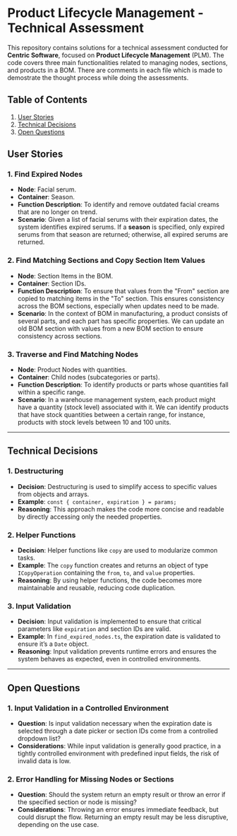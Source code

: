 # Product Lifecycle Management - Technical Assessment

This repository contains solutions for a technical assessment conducted for **Centric Software**, focused on **Product Lifecycle Management** (PLM). The code covers three main functionalities related to managing nodes, sections, and products in a BOM.
There are comments in each file which is made to demostrate the thought process while doing the assessments.

## Table of Contents
1. [User Stories](#user-stories)
2. [Technical Decisions](#technical-decisions)
3. [Open Questions](#open-questions)

## User Stories

### 1. **Find Expired Nodes**
- **Node**: Facial serum.
- **Container**: Season.
- **Function Description**: To identify and remove outdated facial creams that are no longer on trend.
- **Scenario**: Given a list of facial serums with their expiration dates, the system identifies expired serums. If a **season** is specified, only expired serums from that season are returned; otherwise, all expired serums are returned.

### 2. **Find Matching Sections and Copy Section Item Values**
- **Node**: Section Items in the BOM.
- **Container**: Section IDs.
- **Function Description**: To ensure that values from the "From" section are copied to matching items in the "To" section. This ensures consistency across the BOM sections, especially when updates need to be made.
- **Scenario**: In the context of BOM in manufacturing, a product consists of several parts, and each part has specific properties. We can update an old BOM section with values from a new BOM section to ensure consistency across sections.

### 3. **Traverse and Find Matching Nodes**
- **Node**: Product Nodes with quantities.
- **Container**: Child nodes (subcategories or parts).
- **Function Description**: To identify products or parts whose quantities fall within a specific range. 
- **Scenario**: In a warehouse management system, each product might have a quantity (stock level) associated with it. We can identify products that have stock quantities between a certain range, for instance, products with stock levels between 10 and 100 units.

---

## Technical Decisions

### 1. **Destructuring**
- **Decision**: Destructuring is used to simplify access to specific values from objects and arrays.
- **Example**: `const { container, expiration } = params;`
- **Reasoning**: This approach makes the code more concise and readable by directly accessing only the needed properties.

### 2. **Helper Functions**
- **Decision**: Helper functions like `copy` are used to modularize common tasks.
- **Example**: The `copy` function creates and returns an object of type `ICopyOperation` containing the `from`, `to`, and `value` properties.
- **Reasoning**: By using helper functions, the code becomes more maintainable and reusable, reducing code duplication.

### 3. **Input Validation**
- **Decision**: Input validation is implemented to ensure that critical parameters like `expiration` and section IDs are valid.
- **Example**: In `find_expired_nodes.ts`, the expiration date is validated to ensure it’s a `Date` object.
- **Reasoning**: Input validation prevents runtime errors and ensures the system behaves as expected, even in controlled environments.

---

## Open Questions

### 1. **Input Validation in a Controlled Environment**
- **Question**: Is input validation necessary when the expiration date is selected through a date picker or section IDs come from a controlled dropdown list?
- **Considerations**: While input validation is generally good practice, in a tightly controlled environment with predefined input fields, the risk of invalid data is low.

### 2. **Error Handling for Missing Nodes or Sections**
- **Question**: Should the system return an empty result or throw an error if the specified section or node is missing?
- **Considerations**: Throwing an error ensures immediate feedback, but could disrupt the flow. Returning an empty result may be less disruptive, depending on the use case.




